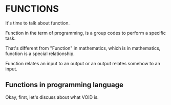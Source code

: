 # FUNCTIONS

It's time to talk about function.

Function in the term of programming, is a group codes to perform a specific task. 

That's different from "Function" in mathematics, which is in mathematics, function is a special relationship.

Function relates an input to an output or an output relates somehow to an input.


## Functions in programming language

Okay, first, let's discuss about what VOID is.
